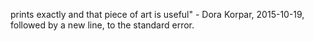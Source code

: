  prints exactly and that piece of art is useful" - Dora Korpar, 2015-10-19, followed by a new line, to the standard error.
